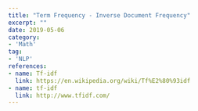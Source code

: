 ```yaml
---
title: "Term Frequency - Inverse Document Frequency"
excerpt: ""
date: 2019-05-06
category:
- 'Math'
tag:
- 'NLP'
references:
- name: Tf-idf
  link: https://en.wikipedia.org/wiki/Tf%E2%80%93idf
- name: tf-idf
  link: http://www.tfidf.com/
---
```

